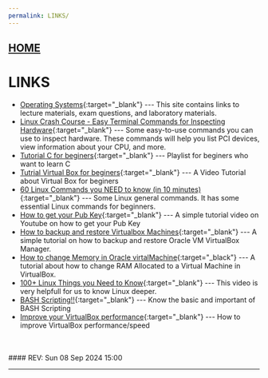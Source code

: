 ```yaml
---
permalink: LINKS/
---
```


## [HOME](../)

# LINKS

* [Operating Systems](https://os.vlsm.org/){:target="_blank"} ---
  This site contains links to lecture materials, exam questions, and laboratory materials.
* [Linux Crash Course - Easy Terminal Commands for Inspecting Hardware](https://youtu.be/oGyJr-iUwt8?si=59V2boc0XfmlFekg){:target="_blank"} ---
  Some easy-to-use commands you can use to inspect hardware.
  These commands will help you list PCI devices, view information about your CPU, and more.
* [Tutorial C for beginers](https://youtube.com/playlist?list=PLZPZq0r_RZOOzY_vR4zJM32SqsSInGMwe&si=6bsDws3j13rabdY_){:target="_blank"} ---
  Playlist for beginers who want to learn C
* [Tutrial Virtual Box for beginers](https://youtu.be/nvdnQX9UkMY?si=a-hFw5_dCcMcnrEd){:target="_blank"} ---
  A Video Tutorial about Virtual Box for beginers
* [60 Linux Commands you NEED to know (in 10 minutes)](https://youtu.be/gd7BXuUQ91w?si=qXM1k0oLObkuMgRL){:target="_blank"} ---
  Some Linux general commands. It has some essential Linux commands for beginners.
* [How to get your Pub Key](https://youtu.be/0lCp0A1IrsE?si=E-IDsT5b-maoFNm8){:target="_blank"} --- A simple tutorial video on Youtube on how to get your Pub Key
* [How to backup and restore Virtualbox Machines](https://www.youtube.com/watch?v=HkGJr5BJg5g){:target="_blank"} --- A simple tutorial on how to backup and restore Oracle VM VirtualBox Manager.
* [How to change Memory in Oracle virtalMachine](https://youtu.be/viT8mwSiC4k?si=Pcrt22GzaUqbeSdT){:target="_black"} --- A tutorial about how to change RAM Allocated to a Virtual Machine in VirtualBox.
* [100+ Linux Things you Need to Know](https://youtu.be/LKCVKw9CzFo?si=5vq4Zdo_x62O3ybl){:target="_blank"} --- This video is very helpfull for us to know Linux deeper.
* [BASH Scripting!!](https://youtu.be/SPwyp2NG-bE?si=HI8TxJ3nNa_yWWuY){:target="_blank"} --- Know the basic and important of BASH Scripting
* [Improve your VirtualBox performance](https://youtu.be/2os9vhZNS0s?si=cf2UYar1vhg9p6AV){:target="_blank"} --- How to improve VirtualBox performance/speed
<br>
<br>
#### REV: Sun 08 Sep 2024 15:00
<hr>
